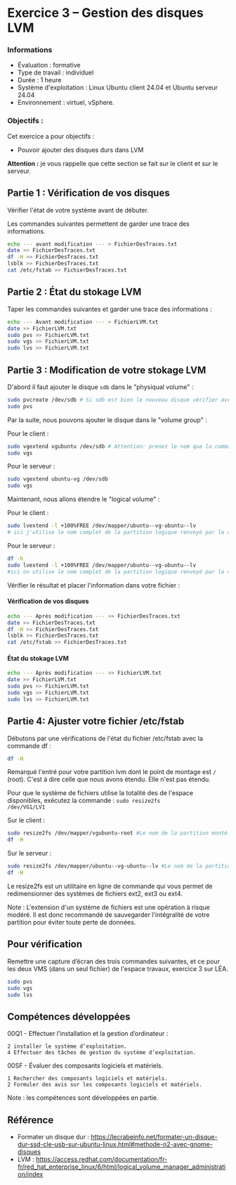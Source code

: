 # Exercice 3 – Gestion des disques LVM

### Informations
- Évaluation : formative
- Type de travail : individuel
- Durée : 1 heure
- Système d'exploitation : Linux Ubuntu client 24.04 et Ubuntu serveur 24.04
- Environnement : virtuel, vSphere.

### Objectifs :

Cet exercice a pour objectifs :
- Pouvoir ajouter des disques durs dans LVM

**Attention :** je vous rappelle que cette section se fait sur le client et sur le serveur.


## Partie 1 : Vérification de vos disques

Vérifier l'état de votre système avant de débuter.

Les commandes suivantes permettent de garder une trace des informations. 

```bash
echo --- avant modification --- > FichierDesTraces.txt
date >> FichierDesTraces.txt
df -H >> FichierDesTraces.txt
lsblk >> FichierDesTraces.txt
cat /etc/fstab >> FichierDesTraces.txt
```

## Partie 2 : État du stokage LVM

Taper les commandes suivantes et garder une trace des informations :

```bash
echo --- Avant modification --- > FichierLVM.txt
date >> FichierLVM.txt
sudo pvs >> FichierLVM.txt
sudo vgs >> FichierLVM.txt
sudo lvs >> FichierLVM.txt
```

## Partie 3 : Modification de votre stokage LVM

D'abord il faut ajouter le disque <code>sdb</code> dans le "physiqual volume" : 

```bash
sudo pvcreate /dev/sdb # Si sdb est bien le nouveau disque vérifier avec la commande lsblk de la partie 1
sudo pvs
```

Par la suite, nous pouvons ajouter le disque dans le "volume group" :

Pour le client :

```bash
sudo vgextend vgubuntu /dev/sdb # Attention: prenez le nom que la commande sudo vgs pour vous renvoyer et le bon nom de disque.
sudo vgs  
```

Pour le serveur :
```bash
sudo vgextend ubuntu-vg /dev/sdb
sudo vgs  
```
Maintenant, nous allons étendre le "logical volume" :

Pour le client :
```bash
sudo lvextend -l +100%FREE /dev/mapper/ubuntu--vg-ubuntu--lv
# ici j'utilise le nom complet de la partition logique renvoyé par la commande df.
```
Pour le serveur :
```bash
df -h
sudo lvextend -l +100%FREE /dev/mapper/ubuntu--vg-ubuntu--lv
#ici on utilise le nom complet de la partition logique renvoyé par la commande df.
```
Vérifier le résultat et placer l'information dans votre fichier : 
#### Vérification de vos disques

```bash
echo --- Après modification --- >> FichierDesTraces.txt
date >> FichierDesTraces.txt
df -H >> FichierDesTraces.txt
lsblk >> FichierDesTraces.txt
cat /etc/fstab >> FichierDesTraces.txt
```

#### État du stokage LVM

```bash
echo --- Après modification --- >> FichierLVM.txt
date >> FichierLVM.txt
sudo pvs >> FichierLVM.txt
sudo vgs >> FichierLVM.txt
sudo lvs >> FichierLVM.txt
```

## Partie 4: Ajuster votre fichier /etc/fstab

Débutons par une vérifications de l'état du fichier /etc/fstab avec la commande df :

```bash
df -H 
```
Remarqué l'entré pour votre partition lvm dont le point de montage est <code>/</code> (root). C'est à dire celle que nous avons étendu.
Elle n'est pas étendu.

Pour que le système de fichiers utilise la totalité des de l'espace disponibles, exécutez la commande :
<code>sudo resize2fs /dev/VG1/LV1</code>

Sur le client :

```bash
sudo resize2fs /dev/mapper/vgubuntu-root #Le nom de la partition monté dans le fstab.
df -H
```

Sur le serveur :

```bash
sudo resize2fs /dev/mapper/ubuntu--vg-ubuntu--lv #Le nom de la partition monté dans le fstab.
df -H
```
Le resize2fs est un utilitaire en ligne de commande qui vous permet de redimensionner des systèmes de fichiers ext2, ext3 ou ext4. 

Note : L'extension d'un système de fichiers est une opération à risque modéré. Il est donc recommandé de sauvegarder l'intégralité de votre partition pour éviter toute perte de données.


 
## Pour vérification
Remettre une capture d’écran des trois commandes suivantes, et ce pour les deux VMS (dans un seul fichier) de l'espace travaux, exercice 3 sur LÉA.

```bash
sudo pvs 
sudo vgs 
sudo lvs 
```
## Compétences développées


00Q1 - Effectuer l’installation et la gestion d’ordinateur :

    2 installer le système d’exploitation.
    4 Effectuer des tâches de gestion du système d’exploitation.

00SF - Évaluer des composants logiciels et matériels.

    1 Rechercher des composants logiciels et matériels.
    2 Formuler des avis sur les composants logiciels et matériels.

Note : les compétences sont développées en partie.

## Référence

- Formater un disque dur : https://lecrabeinfo.net/formater-un-disque-dur-ssd-cle-usb-sur-ubuntu-linux.html#methode-n2-avec-gnome-disques
- LVM : https://access.redhat.com/documentation/fr-fr/red_hat_enterprise_linux/6/html/logical_volume_manager_administration/index


